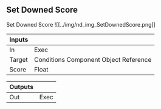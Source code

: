 ## Set Downed Score
Set Downed Score
![[../img/nd_img_SetDownedScore.png]]

|Inputs||
|--|--|
| In | Exec |
| Target | Conditions Component Object Reference |
| Score | Float |

|Outputs||
|--|--|
| Out | Exec |
